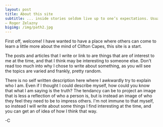 ```yaml
---
layout: post
title: About this site
subtitle: ... inside stories seldom live up to one’s expectations. Usually they are grubby little things, reducing down to the basest of motives when all is known. Conjectures and illusions are often the better possessions. 
― Roger Zelazny
bigimg: /img/path2.jpg
---
```


First off, welcome! I have wanted to have a place where others can come to learn a little more about the mind of Clifton Capes, this site is a start.

The posts and articles that I write or link to are things that are of interest to me at the time, and that I think may be interesting to someone else. Don't read too much into why I chose to write about something, as you will see the topics are varied and frankly, pretty random.

There is no self written description here where I awkwardly try to explain who I am. Even if I thought I could describe myself, how could you know that what I am saying is the truth? The tendancy can be to project an image that is less a reflection of who a person is, but is instead an image of who they feel they need to be to impress others. I'm not immune to that myself, so instead I will write about some things I find interesting at the time, and you can get an of idea of how I think that way.

-C
